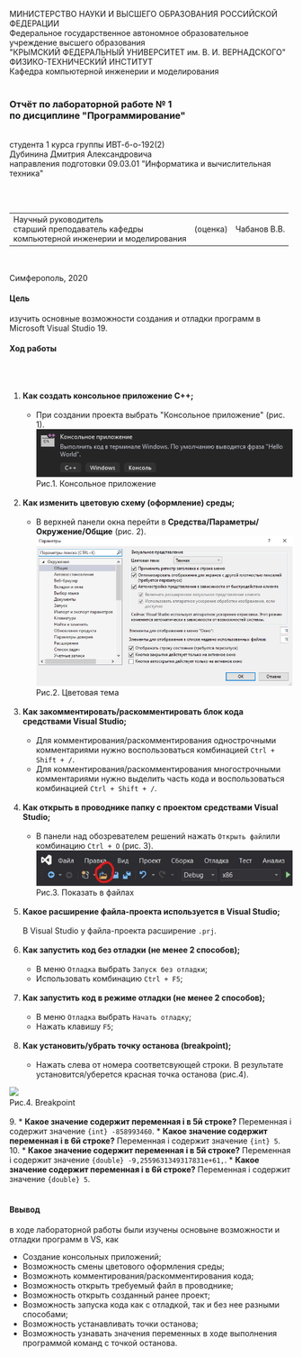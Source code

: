 МИНИСТЕРСТВО НАУКИ  И ВЫСШЕГО ОБРАЗОВАНИЯ РОССИЙСКОЙ ФЕДЕРАЦИИ  
Федеральное государственное автономное образовательное учреждение высшего образования  
"КРЫМСКИЙ ФЕДЕРАЛЬНЫЙ УНИВЕРСИТЕТ им. В. И. ВЕРНАДСКОГО"  
ФИЗИКО-ТЕХНИЧЕСКИЙ ИНСТИТУТ  
Кафедра компьютерной инженерии и моделирования
<br/><br/>
### Отчёт по лабораторной работе № 1<br/> по дисциплине "Программирование"
<br/>
​
студента 1 курса группы ИВТ-б-о-192(2)  
<br/>Дубинина Дмитрия Александровича  
<br/>направления подготовки 09.03.01 "Информатика и вычислительная техника" 

<br/><br/>
<table>
<tr><td>Научный руководитель<br/> старший преподаватель кафедры<br/> компьютерной инженерии и моделирования</td>
<td>(оценка)</td>
<td>Чабанов В.В.</td>
</tr>
</table>
<br/><br/>
​
Симферополь, 2020

#### Цель
изучить основные возможности создания и отладки программ в Microsoft Visual Studio 19.
#### Ход работы
<br/><br/>
1. **Как создать консольное приложение С++;**
<br/><br/>
    * При создании проекта выбрать "Консольное приложение" (рис. 1). 
![](Рис/1.png)   
Рис.1. Консольное приложение
<br/><br/>
2. **Как изменить цветовую схему (оформление) среды;**
<br/><br/>
   * В верхней панели окна перейти в **Средства/Параметры/Окружение/Общие** (рис. 2).
![](Рис/2.png)   
Рис.2. Цветовая тема
<br/><br/>
3. **Как закомментировать/раскомментировать блок кода средствами Visual Studio;**
<br/><br/>
   * Для комментирования/раскомментирования однострочными комментариями нужно воспользоваться комбинацией `Ctrl + Shift + /`.
   * Для комментирования/раскомментирования многострочными комментариями нужно выделить часть кода и воспользоваться комбинацией `Ctrl + Shift + /`.
<br/><br/>
4. **Как открыть в проводнике папку с проектом средствами Visual Studio;**
<br/><br/>
   * В панели над обозревателем решений нажать `Открыть файл`или комбинацию `Ctrl + O` (рис. 3).
![](Рис/31.png)<br/>
Рис.3. Показать в файлах
<br/><br/>
5. **Какое расширение файла-проекта используется в Visual Studio;**
<br/><br/>
В Visual Studio у файла-проекта расширение `.prj`.
<br/><br/>
6. **Как запустить код без отладки (не менее 2 способов);**
<br/><br/>
    * В меню `Отладка` выбрать `Запуск без отладки`;
    * Использовать комбинацию `Ctrl + F5`;
<br/><br/>
7. **Как запустить код в режиме отладки (не менее 2 способов);**
<br/><br/>
    * В меню `Отладка` выбрать `Начать отладку`;
    * Нажать клавишу `F5`;
<br/><br/>
8. **Как установить/убрать точку останова (breakpoint);**
<br/><br/>
   * Нажать слева от номера соответсвующей строки. В результате установится/уберется красная точка останова (рис.4).

![](Рис/42.png)<br/>
Рис.4. Breakpoint
<br/><br/>
9. 
    * **Какое значение содержит переменная i в 5й строке?**
        Переменная i содержит значение `{int} -858993460`.
    * **Какое значение содержит переменная i в 6й строке?**
        Переменная i содержит значение `{int} 5`.
        <br/>
10. 
    * **Какое значение содержит переменная i в 5й строке?**
        Переменная i содержит значение `{double} -9,2559631349317831e+61,`.
    * **Какое значение содержит переменная i в 6й строке?**
        Переменная i содержит значение `{double} 5`.
<br/><br/>

#### Ввывод
в ходе лабораторной работы были изучены основыне возможности и отладки программ в VS, как
* Создание консольных приложений;
* Возможность смены цветового оформления среды;
* Возможноть комментирования/раскомментирования кода;
* Возможность открыть требуемый файл в проводнике;
* Возможность открыть созданный ранее проект;
* Возможность запуска кода как с отладкой, так и без нее разными способами;
* Возможность устанавливать точки останова;
* Возможность узнавать значения переменных в ходе выполнения программой команд с точкой останова.

